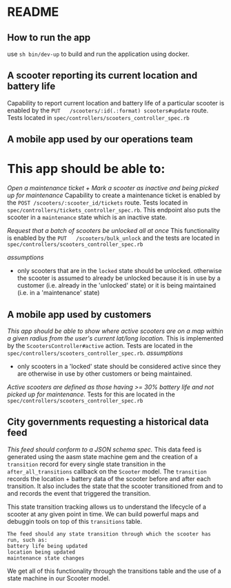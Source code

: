 # README

## How to run the app
use `sh bin/dev-up` to build and run the application using docker.


## A scooter reporting its current location and battery life
Capability to report current location and battery life of a particular scooter is enabled by the `PUT   /scooters/:id(.:format) scooters#update` route.  Tests located in `spec/controllers/scooters_controller_spec.rb`

## A mobile app used by our operations team

# This app should be able to:
*Open a maintenance ticket + Mark a scooter as inactive and being picked up for maintenance*
Capability to create a maintenance ticket is enabled by the `POST /scooters/:scooter_id/tickets` route. Tests located in `spec/controllers/tickets_controller_spec.rb`. This endpoint also puts the scooter in a `maintenance` state which is an inactive state.

*Request that a batch of scooters be unlocked all at once*
This functionality is enabled by the `PUT   /scooters/bulk_unlock` and the tests are located in `spec/controllers/scooters_controller_spec.rb`

_assumptions_
- only scooters that are in the `locked` state should be unlocked. otherwise the scooter is assumed to already be unlocked because it is in use by a customer (i.e. already in the 'unlocked' state) or it is being maintained (i.e. in a 'maintenance' state)

## A mobile app used by customers
*This app should be able to show where active scooters are on a map within a given radius from the user's current lat/long location.*
This is implemented by the `ScootersController#active` action. Tests are located in the `spec/controllers/scooters_controller_spec.rb`.
_assumptions_
- only scooters in a 'locked' state should be considered active since they are otherwise in use by other customers or being maintained.

*Active scooters are defined as those having >= 30% battery life and not picked up for maintenance.*
 Tests for this are located in the `spec/controllers/scooters_controller_spec.rb`

## City governments requesting a historical data feed
*This feed should conform to a JSON schema spec.*
This data feed is generated using the aasm state machine gem and the creation of a `transition` record for every single state transition in the `after_all_transitions` callback on the `Scooter` model. The `transition` records the location + battery data of the scooter before and after each transition. It also includes the state that the scooter transitioned from and to and records the event that triggered the transition.

This state transition tracking allows us to understand the lifecycle of a scooter at any given point in time. We can build powerful maps and debuggin tools on top of this `transitions` table.

```
The feed should any state transition through which the scooter has run, such as:
battery life being updated
location being updated
maintenance state changes
```
We get all of this functionality through the transitions table and the use of a state machine in our Scooter model.
